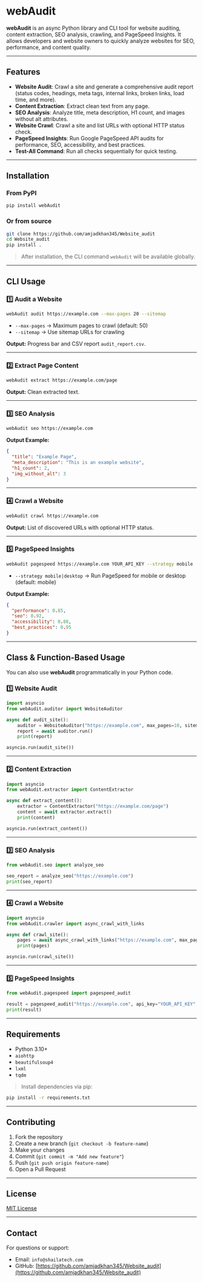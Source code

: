 # webAudit

**webAudit** is an async Python library and CLI tool for website auditing, content extraction, SEO analysis, crawling, and PageSpeed Insights. It allows developers and website owners to quickly analyze websites for SEO, performance, and content quality.

---

## Features

- **Website Audit**: Crawl a site and generate a comprehensive audit report (status codes, headings, meta tags, internal links, broken links, load time, and more).  
- **Content Extraction**: Extract clean text from any page.  
- **SEO Analysis**: Analyze title, meta description, H1 count, and images without alt attributes.  
- **Website Crawl**: Crawl a site and list URLs with optional HTTP status check.  
- **PageSpeed Insights**: Run Google PageSpeed API audits for performance, SEO, accessibility, and best practices.  
- **Test-All Command**: Run all checks sequentially for quick testing.  

---

## Installation

### From PyPI
```bash
pip install webAudit
```

### Or from source
```bash
git clone https://github.com/amjadkhan345/Website_audit
cd Website_audit
pip install .
```

> After installation, the CLI command `webAudit` will be available globally.

---

## CLI Usage

### 1️⃣ Audit a Website
```bash
webAudit audit https://example.com --max-pages 20 --sitemap
```
- `--max-pages` → Maximum pages to crawl (default: 50)  
- `--sitemap` → Use sitemap URLs for crawling  

**Output:** Progress bar and CSV report `audit_report.csv`.

---

### 2️⃣ Extract Page Content
```bash
webAudit extract https://example.com/page 
```


**Output:** Clean extracted text.

---

### 3️⃣ SEO Analysis
```bash
webAudit seo https://example.com
```

**Output Example:**
```json
{
  "title": "Example Page",
  "meta_description": "This is an example website",
  "h1_count": 2,
  "img_without_alt": 3
}
```

---

### 4️⃣ Crawl a Website
```bash
webAudit crawl https://example.com 
```


**Output:** List of discovered URLs with optional HTTP status.

---

### 5️⃣ PageSpeed Insights
```bash
webAudit pagespeed https://example.com YOUR_API_KEY --strategy mobile
```
- `--strategy mobile|desktop` → Run PageSpeed for mobile or desktop (default: mobile)  

**Output Example:**
```json
{
  "performance": 0.85,
  "seo": 0.92,
  "accessibility": 0.88,
  "best_practices": 0.95
}
```

---



## Class & Function-Based Usage

You can also use **webAudit** programmatically in your Python code.

### 1️⃣ Website Audit
```python
import asyncio
from webAudit.auditor import WebsiteAuditor

async def audit_site():
    auditor = WebsiteAuditor("https://example.com", max_pages=10, sitemap=True)
    report = await auditor.run()
    print(report)

asyncio.run(audit_site())
```

---

### 2️⃣ Content Extraction
```python
import asyncio
from webAudit.extractor import ContentExtractor

async def extract_content():
    extractor = ContentExtractor("https://example.com/page")
    content = await extractor.extract()
    print(content)

asyncio.run(extract_content())
```

---

### 3️⃣ SEO Analysis
```python
from webAudit.seo import analyze_seo

seo_report = analyze_seo("https://example.com")
print(seo_report)
```

---

### 4️⃣ Crawl a Website
```python
import asyncio
from webAudit.crawler import async_crawl_with_links

async def crawl_site():
    pages = await async_crawl_with_links("https://example.com", max_pages=10)
    print(pages)

asyncio.run(crawl_site())
```

---

### 5️⃣ PageSpeed Insights
```python
from webAudit.pagespeed import pagespeed_audit

result = pagespeed_audit("https://example.com", api_key="YOUR_API_KEY", strategy="mobile")
print(result)
```

---

## Requirements

- Python 3.10+  
- `aiohttp`  
- `beautifulsoup4`  
- `lxml`  
- `tqdm`  

> Install dependencies via pip:  
```bash
pip install -r requirements.txt
```

---

## Contributing

1. Fork the repository  
2. Create a new branch (`git checkout -b feature-name`)  
3. Make your changes  
4. Commit (`git commit -m "Add new feature"`)  
5. Push (`git push origin feature-name`)  
6. Open a Pull Request  

---

## License

[MIT License](LICENSE)  

---

## Contact

For questions or support:  
- Email: `info@shailatech.com`  
- GitHub: [https://github.com/amjadkhan345/Website_audit](https://github.com/amjadkhan345/Website_audit)
